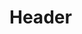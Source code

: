 <!-- TITLE: Journal Club -->
<!-- SUBTITLE: Journal Club, as the name suggests, is a student organisation that focuses on journalism. A few initiatives of the club include fest magazines, Whispers in the Woods (the college newsletter), The News Not Reported, spotlights to highlight the pressing issues the campus faces and this very website that you're now on, BITS Wiki. -->

# Header